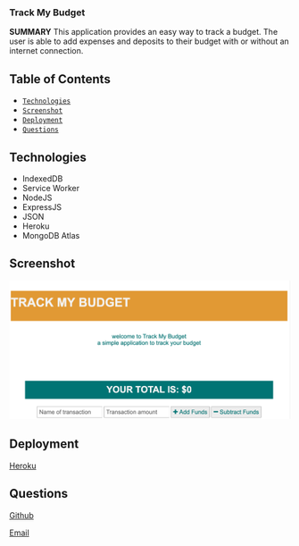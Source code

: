 ### Track My Budget

**SUMMARY**
This application provides an easy way to track a budget. The user is able to add expenses and deposits to their budget with or without an internet connection. 

## Table of Contents

* [`Technologies`](#technologies)
* [`Screenshot`](#screenshot)
* [`Deployment`](#deployment)
* [`Questions`](#questions)

## Technologies

* IndexedDB
* Service Worker
* NodeJS
* ExpressJS
* JSON
* Heroku
* MongoDB Atlas

## Screenshot
<img src="./track_my_budget_home.png" />

## Deployment

[Heroku](https://limitless-sierra-65574.herokuapp.com)

## Questions
[Github](https://github.com/sidoniag)

[Email](seekersig@gmail.com)